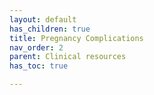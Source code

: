 ```yaml
---
layout: default
has_children: true
title: Pregnancy Complications
nav_order: 2
parent: Clinical resources
has_toc: true

---
```

